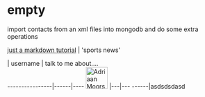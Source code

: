 # empty
import contacts from an xml files into mongodb and do some extra operations

[just a markdown tutorial](http://espn.go.com/)  | 'sports news' 

   |  username    | talk to me about....                               
----------------|------|----
 <img src="https://avatars.githubusercontent.com/adriaanm"     height="50px" title="Adriaan Moors"/>        |---|---
 ------|asdsdsdasd
